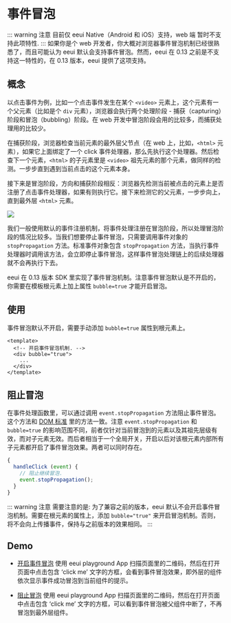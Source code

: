# 事件冒泡 <Badge text="v0.13+" type="warn" vertical="middle"/>

::: warning 注意
目前仅 eeui Native（Android 和 iOS）支持，web 端 暂时不支持此项特性.
:::
如果你是个 web 开发者，你大概对浏览器事件冒泡机制已经很熟悉了，而且可能认为 eeui 默认会支持事件冒泡。然而，eeui 在 0.13 之前是不支持这一特性的，在 0.13 版本，eeui 提供了这项支持。

## 概念

以点击事件为例，比如一个点击事件发生在某个 `<video>` 元素上，这个元素有一个父元素（比如是个 `div` 元素），浏览器会执行两个处理阶段 - 捕获（capturing）阶段和冒泡（bubbling）阶段。在 web 开发中冒泡阶段会用的比较多，而捕获处理用的比较少。

在捕获阶段，浏览器检查当前元素的最外层父节点（在 web 上，比如，`<html>` 元素），如果它上面绑定了一个 click 事件处理器，那么先执行这个处理器。然后检查下一个元素，`<html>` 的子元素里是 `<video>` 祖先元素的那个元素，做同样的检测。一步步直到遇到当前点击的这个元素本身。

接下来是冒泡阶段，方向和捕获阶段相反：浏览器先检测当前被点击的元素上是否注册了点击事件处理器，如果有则执行它。接下来检测它的父元素，一步步向上，直到最外层 `<html>` 元素。

![](https://img.alicdn.com/tfs/TB1DF.3nZbpK1RjSZFyXXX_qFXa-960-452.png)

我们一般使用默认的事件注册机制，将事件处理注册在冒泡阶段，所以处理冒泡阶段的情况比较多。当我们想要停止事件冒泡，只需要调用事件对象的 `stopPropagation` 方法。标准事件对象包含 `stopPropagation` 方法，当执行事件处理器时调用该方法，会立即停止事件冒泡，这样事件冒泡处理链上的后续处理器就不会再执行下去。

eeui 在 0.13 版本 SDK 里实现了事件冒泡机制。注意事件冒泡默认是不开启的，你需要在模板根元素上加上属性 `bubble=true` 才能开启冒泡。

## 使用

事件冒泡默认不开启，需要手动添加 `bubble=true` 属性到根元素上。

```vue
<template>
  <!-- 开启事件冒泡机制. -->
  <div bubble="true">
    ...
  </div>
</template>
```

## 阻止冒泡

在事件处理函数里，可以通过调用 `event.stopPropagation` 方法阻止事件冒泡。这个方法和 [DOM 标准](https://dom.spec.whatwg.org/#dom-event-stoppropagation) 里的方法一致。注意 `event.stopPropagation` 和 `bubble=true` 的影响范围不同，前者仅针对当前冒泡到的元素以及其祖先层级有效，而对子元素无效。而后者相当于一个全局开关，开启以后对该根元素内部所有子元素都开启了事件冒泡效果。两者可以同时存在。

```js
{
  handleClick (event) {
    // 阻止继续冒泡.
    event.stopPropagation();
  }
}
```

::: warning 注意
需要注意的是: 为了兼容之前的版本，eeui 默认不会开启事件冒泡机制。需要在根元素的属性上，添加 `bubble="true"` 来开启冒泡机制。否则，将不会向上传播事件，保持与之前版本的效果相同。
:::

## Demo

- [开启事件冒泡](http://dotwe.org/vue/fa2957ce3e9eb47ad9ae1da22d845e95)
  使用 eeui playground App 扫描页面里的二维码，然后在打开页面中点击包含 ‘click me’ 文字的方框，会看到事件冒泡效果，即外层的组件依次显示事件成功冒泡到当前组件的提示。

- [阻止冒泡](http://dotwe.org/vue/2cc80e19c9b2430fb780234628065a69)
  使用 eeui playground App 扫描页面里的二维码，然后在打开页面中点击包含 ‘click me’ 文字的方框，可以看到事件冒泡被父组件中断了，不再冒泡到最外层组件。
